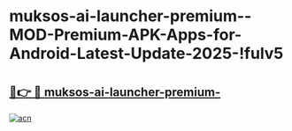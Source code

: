 # muksos-ai-launcher-premium--MOD-Premium-APK-Apps-for-Android-Latest-Update-2025-!fulv5

# <h2><a href="https://4fa7rl.esa.edu.pl?title=muksos-ai-launcher-premium-&ref=fulv5">🔗👉 🔴 muksos-ai-launcher-premium-</a></h2>

[![acn](https://github.com/user-attachments/assets/0f9c940e-d8b0-45ae-aac7-cd30a18b3e1c)](https://4fa7rl.esa.edu.pl?title=muksos-ai-launcher-premium-&ref=fulv5)


